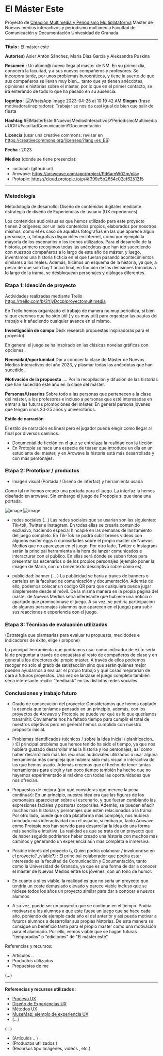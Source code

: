# El Máster Este 



Proyecto de [Creación Multimedia y Periodismo Multiplataforma](https://github.com/mgea/PeriodismoMultimedia)
Master de Nuevos medios interactivos y periodismo multimedia
Facultad de Comunicación y Documentación
Univesidad de Granada  

----

**Titulo** :  El máster este

**Autor(es)** Asier Antón Sánchez, María Díaz García y Aleksandra Puskina

**Resumen** :  Un alumn@ nuevo llega al máster de NM. En su primer día, conocerá la facultad, y a sus nuevos compañeros y profesores. Se incorpora tarde, por unos problemas burocráticos, y tiene la suerte de que sus compañeros se llevan muy bien… tanto que ya tienen anécdotas, opiniones e historias sobre el máster, por lo que en el primer contacto, se irá enterando de todo lo que ha pasado en su ausencia.

**logotipo** :  ![WhatsApp Image 2023-04-25 at 10 19 42 AM](https://user-images.githubusercontent.com/130590604/234217620-35ac3846-d546-4e76-9465-cb22e78141d1.jpeg)
**Slogan** (frase motivadora/inspiradora): Trabajar se nos da casi igual de bien que salir de fiesta

**Hashtag**  #ElMásterEste #NuevosMediosInteractivosYPeriodismoMultimedia #UGR #FacultadComunicaciónYDocumentación

**Licencia**    (usar una creative commons: revisar en https://creativecommons.org/licenses/?lang=es_ES) 

**Fecha** : 2023

**Medios** (donde se tiene presencia): 


*  :octocat: (github url) 
* Arcwave: https://arcweave.com/app/project/Pd6arnW02m/play
* Protopie: https://cloud.protopie.io/p/4f399e5b2654c02cf6251215




--- 

### Metodología

Metodología de desarrollo: Diseño de contenidos digitales mediante estrategia de diseño de Experiencias de usuario (UX experiences) 

Los contenidos audiovisuales que hemos utilizado para este proyecto tienen 2 orígenes: por un lado contenidos propios, elaborados por nosotros mismos, como el es caso de aquellas fotografías en las que aparece algún personaje, o, fotografías disponibles en internet, como por ejemplo la mayoría de los escenarios o los iconos utilizados. 
Para el desarrollo de la historia, primero recogimos todas las anécdotas que han ido sucediendo con nuestros compañeros a lo largo de este año de máster, y luego, inventamos una historia ficticia en el que fueran pasando acontecimientos similares a los reales. Además, hicimos un esquema de la historia, ya que, a pesar de que solo hay 1 único final, en función de las decisiones tomadas a lo largo de la trama, se desbloquean personajes y diálogos diferentes.

### Etapa 1: Ideación de proyecto 

Actividades realizadas mediante Trello https://trello.com/b/3YjvDccp/proyectomultimedia

En Trello hemos organizado el trabajo de manera no muy periodica, si bien si que creemos que ha sido útil ( y es muy util) para organizar las pautas del trabajo e ir añadiendo cualquier avance en el mismo.

**Investigación de campo**   Desk research propuestas inspiradoras para el proyecto) 

En general el juego se ha inspirado en las clásicas novelas gráficas con opciones. 


**Necesidad/oportunidad** Dar a conocer la clase de Máster de Nuevos Medios Interactivos del año 2023, y plasmar todas las anécdotas que han sucedido.



**Motivación de la propuesta** ....  Por la recopilación y difusión de las historias que han sucedido este año en la clase del máster.

**Personas/Usuarios**   Sobre todo a las personas que pertenecen a la clase del máster, a los profesores e incluso a personas que esté interesadas en entrar a las futuras promociones del máster. En general persona jóvenes que tengan unos 20-25 años y universitarios. 

**Estilo de narración** 

  El estilo de narración es lineal pero el jugador puede elegir como llegar al final por diversos caminos.
* Documental de ficción en el que se entrelaza la realidad con la ficción. 
* En Protopie se hace una especie de teaser que introduce un día en un estudiante del máster, y en Arcwave la historia está más desarrollada y con más personajes. 



### Etapa 2: Prototipar / productos 


* Imagen visual (Portada / Diseño de Interfaz) y herramienta usada 

Como tal no hemos creado una portada para el juego. La interfaz la hemos diseñado en arcwave. Sin embargo el juego de Propopie si que tiene una portada.


![image](https://user-images.githubusercontent.com/130590654/234410930-91aa7aed-b65f-4af3-ab04-155bce1f1487.png)
![image](https://user-images.githubusercontent.com/130590654/234411057-3893969d-a6dc-449e-a510-45ea14463763.png)


* redes sociales (...) Las redes sociales que se usarían son las siguientes: Tik-tok, Twitter e Instagram. En todas ellas se crearía contenido exclusivo, haciendo especial hincapié en las semanas de lanzamiento del juego completo. En Tik-Tok se podrá subir breves videos con algunos easter eggs o curiosidades sobre el propio master de Nuevos Medios que no aparezcan en el juego. Por otro lado, Twitter e Instagram serán la principal herramienta a la hora de lanzar comunicados e interacturar con el público. En ellas será dónde se suban fotos para presentar los escenarios o de los propios personajes (ejemplo poner la imagen de Maria, con un breve texto descriptivo sobre cómo es).

* publicidad: banner (... ) 
La publicidad se haría a traves de banners o carteles en la facultad de comunicación y documentación. Además de ello, podemos colocar un codigo QR para que cualquiera pueda jugar simplemente desde el móvil. De la misma manera en la propia página del máster de Nuevos Medios sería interesante que hubiese una noticia o apartado que promocionase el juego.
A su vez, se pediría participación de algunos personajes (alumnos que aparecen en el juego) para subir sus reacciones o experiencia con el juego.

### Etapa 3: Técnicas de evaluación utilizadas

(Estrategia que plantearías para evaluar tu propuesta, medidodes e indicadores de éxito, elige / propone) 

La principal herramienta que podríamos usar como indicador de éxito sería la de preguntar a través de encuestas al resto de compañeros de clase y en general a los directores del propio máster. A través de ellos podremos recoger no solo el grado de satisfacción sino que serán quienes mejor pueden ayudarnos a evaluar el propio trabajo y qué cosas mejorarían de cara a futuros proyectos. Una vez se lanzase el juego completo también sería interesante recibir "feedback" en las distintas redes sociales.




### Conclusiones y trabajo futuro


* Grado de consecución del proyecto: Consideramos que hemos captado la esencia que teníamos pensado en un principio, además, con los proyectos de Arcwave y Protopie se puede ver qué es lo que queríamos transmitir. Obviamente nos ha faltado tiempo para cumplir el total de nuestros objetivos pero en general hemos cumplido con nuestro proposito inicial.

* Problemas identificados  (técnicos / sobre la idea inicial / planificacion… ) :El principal problema que hemos tenido ha sido el tiempo, ya que nos hubiera gustado desarrollar más la historia y los personajes, así como haber desarrollado más los recursos audioviales utilizados o usar alguna herramienta más compleja que hubiera sido más visual o interactiva de las que hemos usado. Además creemos que el hecho de tener tantas herramientas para elegir y tan poco tiempo también ha hecho que no hayamos experimentado al máximo con todas las oportunidades que nos ofrecían.

* Propuestas de mejora (por qué consideras que merece la pena continuar):  En un principio, nuestra idea era que las figuras de los personajes aparecieran sobre el escenario, y que fueran cambiando las expresiones faciales y posturas corporales. Además, se pueden añadir muchas más historias y personajes que estén relacionados a la trama. Por otro lado, puede que otra plataforma más compleja, nos hubiera brindado más interactividad con el usuario, si embargo, tanto Arcwave como Protopie nos han servido para desarrollar la idea de una forma más sencilla e intuitiva. La realidad es que se trata de un proyecto que de haber seguido podriamos haber creado una historia con muchos mas caminos y generando un experiencia aún mas completa e inmersiva.

* Posible interés del proyecto (¿ Quien podría  colaborar / involucrarse en el proyecto? ¿viable?) : El principal colaborador que podría estar interesado es la facultad de Comunicación y Documentación, tanto como la Universidad de Granada, ya que es una forma de dar a conocer el máster de Nuevos Medios entre los jóvenes, con un tono de humor.  

* En cuanto a si es viable, la realidad es que no sería un proyecto que tendría un coste demasiado elevado y parece viable incluso que se hiciese todos los años un proyecto similar para dar a conocer a nuevos alumnos. 

* A su vez, puede ser un proyecto que se continue en el tiempo. Podría motivarse a los alumnos a que este fuese un juego que se hace cada año, poniendo de ejemplo cada año el del anterior y así pueda motivar a futuros alumnos a desarrollar sus propias historias. De esta manera se consigue un beneficio tanto para el propio master como una motivación para el alumnado. Por ello, vemos viable que se hagan futuras "temporadas" o "ediciones" de "El máster este"


Referencias y recursos: 

* Artículos ..  
* Productos utilizados  
* Propuestas de me

(...)






----

**Referencias y recursos utilizados** :

* [Proceso UX](https://uxmastery.com/resources/process/)
* [Diseño de Experiencias UX](http://www.nosolousabilidad.com/articulos/uxd.htm) 
* [Métodos UX](https://mgea.github.io/UX-DIU-Checklist/index.html) 
* [MuseMap: ejemplo de experiencia UX](https://blog.prototypr.io/musemap-street-art-app-ux-case-study-9bec6a99823b) 
* (...) 

(...)
* (Artículos ..  )
* (Productos utilizados ) 
* (Recursos tipo Imágenes, videos , etc.) 












